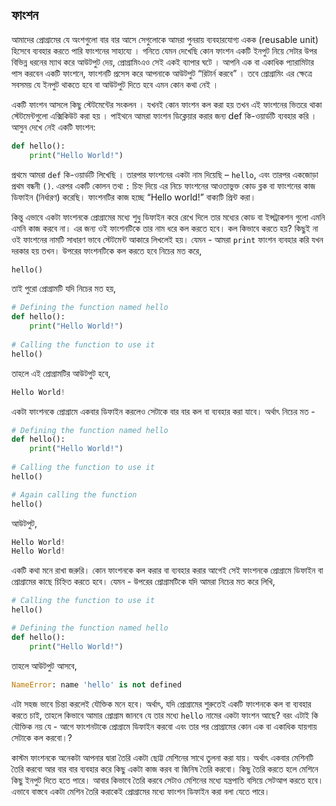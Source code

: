## ফাংশন  

আমাদের প্রোগ্রামের যে অংশগুলো বার বার আসে সেগুলোকে আমরা পুনরায় ব্যবহারযোগ্য একক (reusable unit) হিসেবে ব্যবহার করতে পারি ফাংশনের সাহায্যে । গনিতে যেমন দেখেছি কোন ফাংশন একটি ইনপুট নিয়ে সেটার উপর বিভিন্ন ধরনের ম্যাথ করে আউটপুট দেয়, প্রোগ্রামিংএও সেই একই ব্যাপার ঘটে । আপনি এক বা একাধিক প্যারামিটার পাস করবেন একটি ফাংশনে, ফাংশনটি প্রসেস করে আপনাকে আউটপুট “রিটার্ন করবে” । তবে প্রোগ্রামিং এর ক্ষেত্রে সবসময় যে ইনপুট থাকতে হবে বা আউটপুট দিতে হবে এমন কোন কথা নেই ।

একটি ফাংশন আসলে কিছু স্টেটমেন্টের সংকলন । যখনই কোন ফাংশন কল করা হয় তখন এই ফাংশনের ভিতরে থাকা স্টেটমেন্টগুলো এক্সিকিউট করা হয় । পাইথনে আমরা ফাংশন ডিক্লেয়ার করার জন্য def কি-ওয়ার্ডটি ব্যবহার করি । আসুন দেখে নেই একটি ফাংশন:

```python
def hello():
    print("Hello World!")
```

প্রথমে আমরা `def` কি-ওয়ার্ডটি লিখেছি । তারপার ফাংশনের একটা নাম দিয়েছি – `hello`, এবং তারপর একজোড়া প্রথম বন্ধনী `()`. এরপর একটি কোলন তথা `:` চিহ্ন দিয়ে এর নিচে ফাংশনের আওতাভুক্ত কোড ব্লক বা ফাংশনের কাজ ডিফাইন (নির্ধারণ) করেছি। ফাংশনটির কাজ হচ্ছে “Hello world!” বাক্যটি প্রিন্ট করা।   

কিন্তু এভাবে একটা ফাংশনকে প্রোগ্রামের মধ্যে শুধু ডিফাইন করে রেখে দিলে তার মধ্যের কোড বা ইন্সট্রাকশন গুলো এমনি এমনি কাজ করবে না। এর জন্য ওই ফাংশনটিকে তার নাম ধরে কল করতে হবে। কল কিভাবে করতে হয়? কিছুই না ওই ফাংশনের নামটি সাধারণ ভাবে স্টেটমেন্ট আকারে লিখলেই হয়। যেমন - আমরা `print` ফাংশন ব্যবহার করি যখন দরকার হয় তখন। উপরের ফাংশনটিকে কল করতে হবে নিচের মত করে,  

```python
hello()
```   

তাই পুরো প্রোগ্রামটি যদি নিচের মত হয়, 

```python
# Defining the function named hello
def hello():
    print("Hello World!")
    
# Calling the function to use it
hello()    
```


তাহলে এই প্রোগ্রামটির আউটপুট হবে, 

```python
Hello World!
```  

একটা ফাংশনকে প্রোগ্রামে একবার ডিফাইন করলেও সেটাকে বার বার কল বা ব্যবহার করা যাবে। অর্থাৎ নিচের মত - 

```python
# Defining the function named hello
def hello():
    print("Hello World!")
    
# Calling the function to use it
hello()    

# Again calling the function
hello()    
```

আউটপুট,

```python
Hello World!
Hello World!
```  


একটি কথা মনে রাখা জরুরি। কোন ফাংশনকে কল করার বা ব্যবহার করার আগেই সেই ফাংশনকে প্রোগ্রামে ডিফাইন বা প্রোগ্রামের কাছে চিহ্নিত করতে হবে। যেমন - উপরের প্রোগ্রামটিকে যদি আমরা নিচের মত করে লিখি, 

```python
# Calling the function to use it
hello()

# Defining the function named hello
def hello():
    print("Hello World!")
```   

তাহলে আউটপুট আসবে,  

```python
NameError: name 'hello' is not defined
```   

এটা সহজ ভাবে চিন্তা করলেই যৌক্তিক মনে হবে। অর্থাৎ, যদি প্রোগ্রামের শুরুতেই একটি ফাংশনকে কল বা ব্যবহার করতে চাই, তাহলে কিভাবে আমার প্রোগ্রাম জানবে যে তার মধ্যে `hello` নামের একটা ফাংশন আছে? বরং এটাই কি যৌক্তিক নয় যে - আগে ফাংশনটাকে প্রোগ্রামে ডিফাইন করবো এবং তার পর প্রোগ্রামের কোন এক বা একাধিক যায়গায় সেটাকে কল করবো।?   

কাস্টম ফাংশনকে অনেকটা আপনার দ্বারা তৈরি একটা ছোট্ট মেশিনের সাথে তুলনা করা যায়। অর্থাৎ একবার মেশিনটি তৈরি করবো আর বার বার ব্যবহার করে কিছু একটা কাজ করব বা জিনিষ তৈরি করবো। কিছু তৈরি করতে হলে মেশিনে কিছু ইনপুট দিতে হতে পারে। আবার কিভাবে তৈরি করবে সেটাও মেশিনের মধ্যে যন্ত্রপাতি বসিয়ে সেটআপ করতে হবে। এভাবে বাস্তবে একটা মেশিন তৈরি করাকেই প্রোগ্রামের মধ্যে ফাংশন ডিফাইন করা বলা যেতে পারে।  

